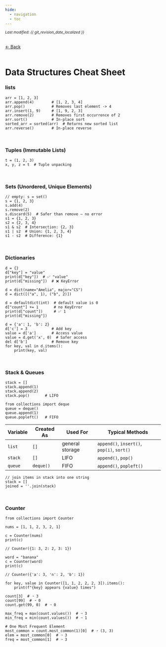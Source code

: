 ```yaml
---
hide:
  - navigation
  - toc
---
```


<small><i>Last modified: {{ git_revision_date_localized }}</i></small>

<div class="back-button">
    <br>
    <a href="javascript:history.back()">← Back</a>
    <br>
    <br>
</div>

# Data Structures Cheat Sheet

### lists

```
arr = [1, 2, 3]
arr.append(4)        # [1, 2, 3, 4]
arr.pop()            # Removes last element -> 4
arr.insert(1, 9)     # [1, 9, 2, 3]
arr.remove(2)        # Removes first occurrence of 2
arr.sort()           # In-place sort
sorted_arr = sorted(arr)  # Returns new sorted list
arr.reverse()        # In-place reverse
```

<br>

### Tuples (Immutable Lists)

```
t = (1, 2, 3)
x, y, z = t  # Tuple unpacking
```

<br>

### Sets (Unordered, Unique Elements)

```
// empty: s = set()
s = {1, 2, 3}
s.add(4)
s.remove(2)
s.discard(5)  # Safer than remove – no error
s1 = {1, 2, 3}
s2 = {2, 3, 4}
s1 & s2  # Intersection: {2, 3}
s1 | s2  # Union: {1, 2, 3, 4}
s1 - s2  # Difference: {1}
```

<br>

### Dictionaries

```
d = {}
d["key"] = "value"
print(d["key"])  # ✅ "value"
print(d["missing"])  # ❌ KeyError

d = dict(name="Amelia", major="CS")
d = dict([("a", 1), ("b", 2)])

d = defaultdict(int)  # default value is 0
d["count"] += 1       # no KeyError
print(d["count"])     # ✅ 1
print(d["missing"]) 
```

```
d = {'a': 1, 'b': 2}
d['c'] = 3           # Add key
value = d['a']       # Access value
value = d.get('x', 0)  # Safer access
del d['b']           # Remove key
for key, val in d.items():
    print(key, val)
```

<br>

### Stack & Queues

```
stack = []
stack.append(1)
stack.append(2)
stack.pop()       # LIFO
```

```
from collections import deque
queue = deque()
queue.append(1)
queue.popleft()   # FIFO
```

| Variable | Created As | Used For        | Typical Methods                            |
| -------- | ---------- | --------------- | ------------------------------------------ |
| `list`   | `[]`       | general storage | `append()`, `insert()`, `pop(i)`, `sort()` |
| `stack`  | `[]`       | LIFO            | `append()`, `pop()`                        |
| `queue`  | `deque()`  | FIFO            | `append()`, `popleft()`                    |


```
// join items in stack into one string
stack = []
joined = ''.join(stack)
```

<br>

### Counter

`from collections import Counter`

```
nums = [1, 1, 2, 3, 2, 1]

c = Counter(nums)
print(c)

// Counter({1: 3, 2: 2, 3: 1})

word = "banana"
c = Counter(word)
print(c)

// Counter({'a': 3, 'n': 2, 'b': 1})
```

```
for key, value in Counter([1, 1, 2, 2, 2, 3]).items():
    print(f"{key} appears {value} times")
```

```
count[3]  # ➝ 3
count[99]  # ➝ 0
count.get(99, 0)  # ➝ 0
```

```
max_freq = max(count.values())  # ➝ 3
min_freq = min(count.values())  # ➝ 1

# One Most Frequent Element
most_common = count.most_common(1)[0]  # ➝ (3, 3)
elem = most_common[0]  # ➝ 3
freq = most_common[1]  # ➝ 3
```